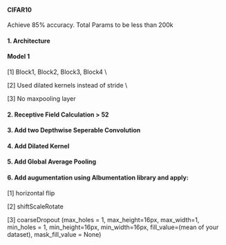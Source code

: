 #### CIFAR10

Achieve 85% accuracy. Total Params to be less than 200k

#### 1. Architecture
#### Model 1

[1] Block1, Block2, Block3, Block4 \\ 

[2] Used dilated kernels instead of stride \\

[3] No maxpooling layer


#### 2. Receptive Field Calculation > 52

#### 3. Add two Depthwise Seperable Convolution


#### 4. Add Dilated Kernel

#### 5. Add Global Average Pooling


#### 6. Add augumentation using Albumentation library and apply:
[1] horizontal flip

[2]  shiftScaleRotate

[3] coarseDropout (max_holes = 1, max_height=16px, max_width=1, min_holes = 1, min_height=16px, min_width=16px, fill_value=(mean of your dataset), mask_fill_value = None)


